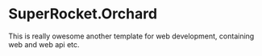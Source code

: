 # SuperRocket.Orchard
This is really owesome another template for web development, containing web and web api etc.
